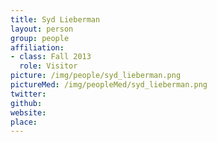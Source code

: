 ```yaml
---
title: Syd Lieberman
layout: person
group: people
affiliation:
- class: Fall 2013
  role: Visitor
picture: /img/people/syd_lieberman.png
pictureMed: /img/peopleMed/syd_lieberman.png
twitter:
github:
website:
place:
---
```

